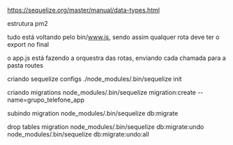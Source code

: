 https://sequelize.org/master/manual/data-types.html

estrutura pm2

tudo está voltando pelo bin/www.js, sendo assim qualquer rota deve ter o export no final

o app.js está fazendo a orquestra das rotas, enviando cada chamada para a pasta routes


criando sequelize configs
./node_modules/.bin/sequelize init 


criando migrations
node_modules/.bin/sequelize migration:create --name=grupo_telefone_app

subindo migration
node_modules/.bin/sequelize db:migrate

drop tables migration
node_modules/.bin/sequelize db:migrate:undo
node_modules/.bin/sequelize db:migrate:undo:all